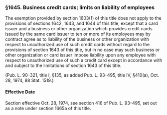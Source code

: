 ### §1645. Business credit cards; limits on liability of employees ###

The exemption provided by section 1603(1) of this title does not apply to the provisions of sections 1642, 1643, and 1644 of this title, except that a card issuer and a business or other organization which provides credit cards issued by the same card issuer to ten or more of its employees may by contract agree as to liability of the business or other organization with respect to unauthorized use of such credit cards without regard to the provisions of section 1643 of this title, but in no case may such business or other organization or card issuer impose liability upon any employee with respect to unauthorized use of such a credit card except in accordance with and subject to the limitations of section 1643 of this title.

(Pub. L. 90–321, title I, §135, as added Pub. L. 93–495, title IV, §410(a), Oct. 28, 1974, 88 Stat. 1519.)

#### Effective Date ####

Section effective Oct. 28, 1974, see section 416 of Pub. L. 93–495, set out as a note under section 1665a of this title.
